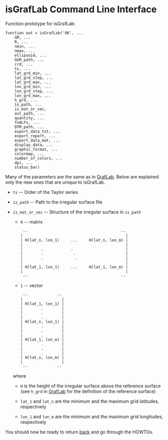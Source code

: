 # isGrafLab Command Line Interface

Function prototype for isGrafLab:

```
function out = isGrafLab('OK', ...
    GM, ...
    R, ...
    nmin, ...
    nmax, ...
    ellipsoid, ...
    GGM_path, ...
    crd, ...
    ts, ...
    lat_grd_min, ...
    lat_grd_step, ...
    lat_grd_max, ...
    lon_grd_min, ...
    lon_grd_step, ...
    lon_grd_max, ...
    h_grd, ...
    is_path, ...
    is_mat_or_vec,
    out_path, ...
    quantity, ...
    fnALFs, ...
    DTM_path, ...
    export_data_txt, ...
    export_report, ...
    export_data_mat, ...
    display_data, ...
    graphic_format, ...
    colormap, ...
    number_of_colors, ...
    dpi, ...
    status_bar)
```

Many of the parameters are the same as in [GrafLab](./graflab.md). Below are 
explained only the new ones that are unique to isGrafLab.

* `ts` -- Order of the Taylor series

* `is_path` -- Path to the irregular surface file

* `is_mat_or_vec` -- Structure of the irregular surface in `is_path`

  * `0` -- matrix

    ```
     --                                         --
    |                                             |
    | H(lat_n, lon_1)     ...     H(lat_n, lon_m) |
    |                                             |
    |        .            .                       |
    |        .             .                      |
    |        .              .                     |
    |                                             |
    | H(lat_1, lon_1)     ...     H(lat_1, lon_m) |
    |                                             |
     --                                         --
    ```

  * `1` -- vector

    ```
     --             --
    |                 |
    | H(lat_1, lon_1) |
    |        .        |
    |        .        |
    |        .        |
    | H(lat_n, lon_1) |
    |        .        |
    |        .        |
    |        .        |
    | H(lat_1, lon_m) |
    |        .        |
    |        .        |
    |        .        |
    | H(lat_n, lon_m) |
    |                 |
     --             --
    ```

  where

  * `H` is the height of the irregular surface above the reference surface (see 
    `h_grd` in [GrafLab](graflab.md) for the definition of the reference 
    surface)

  * `lat_1` and `lat_n` are the minimum and the maximum grid latitudes, 
    respectively

  * `lon_1` and `lon_m` are the minimum and the maximum grid longitudes, 
    respectively


  
  


You should now be ready to return [back](../README.md) and go through the 
HOWTOs.
